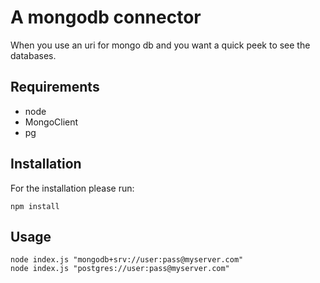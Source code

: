 # A mongodb connector

When you use an uri for mongo db and you want a quick peek to see the databases.

## Requirements

- node
- MongoClient
- pg

## Installation

For the installation please run:

```
npm install
```

## Usage

```
node index.js "mongodb+srv://user:pass@myserver.com"
node index.js "postgres://user:pass@myserver.com"
```

